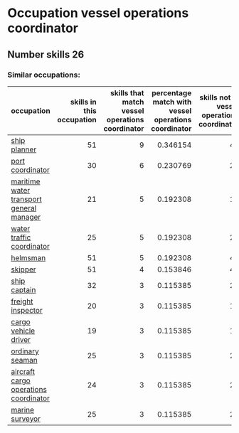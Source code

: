 # Occupation vessel operations coordinator
## Number skills 26
### Similar occupations:
| occupation                                                                              |   skills in this occupation |   skills that match vessel operations coordinator |   percentage match with vessel operations coordinator |   skills not in vessel operations coordinator |
|:----------------------------------------------------------------------------------------|----------------------------:|--------------------------------------------------:|------------------------------------------------------:|----------------------------------------------:|
| [ship planner](ship_planner.md)                                                         |                          51 |                                                 9 |                                              0.346154 |                                            42 |
| [port coordinator](port_coordinator.md)                                                 |                          30 |                                                 6 |                                              0.230769 |                                            24 |
| [maritime water transport general manager](maritime_water_transport_general_manager.md) |                          21 |                                                 5 |                                              0.192308 |                                            16 |
| [water traffic coordinator](water_traffic_coordinator.md)                               |                          25 |                                                 5 |                                              0.192308 |                                            20 |
| [helmsman](helmsman.md)                                                                 |                          51 |                                                 5 |                                              0.192308 |                                            46 |
| [skipper](skipper.md)                                                                   |                          51 |                                                 4 |                                              0.153846 |                                            47 |
| [ship captain](ship_captain.md)                                                         |                          32 |                                                 3 |                                              0.115385 |                                            29 |
| [freight inspector](freight_inspector.md)                                               |                          20 |                                                 3 |                                              0.115385 |                                            17 |
| [cargo vehicle driver](cargo_vehicle_driver.md)                                         |                          19 |                                                 3 |                                              0.115385 |                                            16 |
| [ordinary seaman](ordinary_seaman.md)                                                   |                          25 |                                                 3 |                                              0.115385 |                                            22 |
| [aircraft cargo operations coordinator](aircraft_cargo_operations_coordinator.md)       |                          24 |                                                 3 |                                              0.115385 |                                            21 |
| [marine surveyor](marine_surveyor.md)                                                   |                          25 |                                                 3 |                                              0.115385 |                                            22 |
